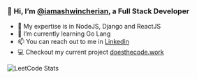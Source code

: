 ### 👋 Hi, I’m [@iamashwincherian][instagram], a Full Stack Developer
- 👀 My expertise is in NodeJS, Django and ReactJS
- 🌱 I’m currently learning Go Lang
- 📫 You can reach out to me in [Linkedin][linkedin]
- 💻 Checkout my current project [doesthecode.work][doesthecodework]

![LeetCode Stats](https://leetcard.jacoblin.cool/iamashwincherian?theme=light&font=Noto%20Sans%20Tamil&ext=heatmap)

[linkedin]: https://www.linkedin.com/in/iamashwincherian/
[instagram]: https://www.instagram.com/insta.ashwincherian/
[doesthecodework]: https://doesthecode.work/
<!---
iamashwincherian/iamashwincherian is a ✨ special ✨ repository because its `README.md` (this file) appears on your GitHub profile.
You can click the Preview link to take a look at your changes.
--->
